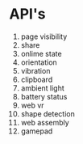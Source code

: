 # API's

1. page visibility
2. share
3. onlime state
4. orientation
5. vibration
6. clipboard
7. ambient light
8. battery status
9. web vr
10. shape detection
11. web assembly
12. gamepad

